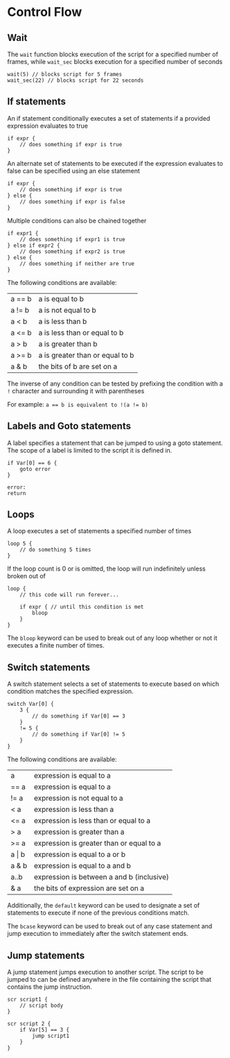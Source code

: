 # Control Flow

## Wait

The `wait` function blocks execution of the script for a specified number of frames, while `wait_sec` blocks execution for a specified number of seconds

```
wait(5) // blocks script for 5 frames
wait_sec(22) // blocks script for 22 seconds
```

## If statements

An if statement conditionally executes a set of statements if a provided expression evaluates to true

```
if expr {
    // does something if expr is true
}
```

An alternate set of statements to be executed if the expression evaluates to false can be specified using an else statement

```
if expr {
    // does something if expr is true
} else {
    // does something if expr is false
}
```

Multiple conditions can also be chained together

```
if expr1 {
    // does something if expr1 is true
} else if expr2 {
    // does something if expr2 is true
} else {
    // does something if neither are true
}
```

The following conditions are available:

|||
|----|----|
| a == b | a is equal to b |
| a != b | a is not equal to b |
| a < b | a is less than b |
| a <= b | a is less than or equal to b |
| a > b | a is greater than b |
| a >= b | a is greater than or equal to b |
| a & b | the bits of b are set on a |

The inverse of any condition can be tested by prefixing the condition with a `!` character and surrounding it with parentheses

For example: `a == b is equivalent to !(a != b)`

## Labels and Goto statements

A label specifies a statement that can be jumped to using a goto statement. The scope of a label is limited to the script it is defined in.

```
if Var[0] == 6 {
    goto error
}

error:
return
```

## Loops

A loop executes a set of statements a specified number of times

```
loop 5 {
    // do something 5 times
}
```

If the loop count is 0 or is omitted, the loop will run indefinitely unless broken out of

```
loop {
    // this code will run forever...
    
    if expr { // until this condition is met
        bloop
    }
}
```

The `bloop` keyword can be used to break out of any loop whether or not it executes a finite number of times.

## Switch statements

A switch statement selects a set of statements to execute based on which condition matches the specified expression.

```
switch Var[0] {
    3 {
        // do something if Var[0] == 3
    }
    != 5 {
        // do something if Var[0] != 5
    }
}
```

The following conditions are available:

|||
|-|-|
|a | expression is equal to a |
|== a | expression is equal to a |
|!= a | expression is not equal to a |
|< a | expression is less than a |
|<= a | expression is less than or equal to a |
|> a | expression is greater than a |
|>= a | expression is greater than or equal to a |
|a \| b | expression is equal to a or b |
|a & b | expression is equal to a and b |
|a..b | expression is between a and b (inclusive) |
| & a | the bits of expression are set on a |

Additionally, the `default` keyword can be used to designate a set of statements to execute if none of the previous conditions match.

The `bcase` keyword can be used to break out of any case statement and jump execution to immediately after the switch statement ends.

## Jump statements

A jump statement jumps execution to another script. The script to be jumped to can be defined anywhere in the file containing the script that contains the jump instruction.

```
scr script1 {
    // script body
}

scr script 2 {
    if Var[5] == 3 {
        jump script1
    }
}
```
